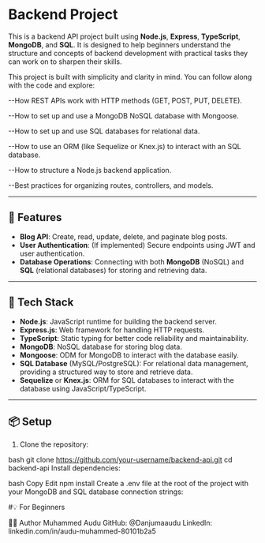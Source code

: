 # Backend Project

This is a backend API project built using **Node.js**, **Express**, **TypeScript**, **MongoDB**, and **SQL**. It is designed to help beginners understand the structure and concepts of backend development with practical tasks they can work on to sharpen their skills.

This project is built with simplicity and clarity in mind. You can follow along with the code and explore:

--How REST APIs work with HTTP methods (GET, POST, PUT, DELETE).

--How to set up and use a MongoDB NoSQL database with Mongoose.

--How to set up and use SQL databases for relational data.

--How to use an ORM (like Sequelize or Knex.js) to interact with an SQL database.

--How to structure a Node.js backend application.

--Best practices for organizing routes, controllers, and models.


---

## 🚀 Features

- **Blog API**: Create, read, update, delete, and paginate blog posts.
- **User Authentication**: (If implemented) Secure endpoints using JWT and user authentication.
- **Database Operations**: Connecting with both **MongoDB** (NoSQL) and **SQL** (relational databases) for storing and retrieving data.

---

## 🔧 Tech Stack

- **Node.js**: JavaScript runtime for building the backend server.
- **Express.js**: Web framework for handling HTTP requests.
- **TypeScript**: Static typing for better code reliability and maintainability.
- **MongoDB**: NoSQL database for storing blog data.
- **Mongoose**: ODM for MongoDB to interact with the database easily.
- **SQL Database** (MySQL/PostgreSQL): For relational data management, providing a structured way to store and retrieve data.
- **Sequelize** or **Knex.js**: ORM for SQL databases to interact with the database using JavaScript/TypeScript.

---

## 📦 Setup

1. Clone the repository:

bash
git clone https://github.com/your-username/backend-api.git
cd backend-api
Install dependencies:

bash
Copy
Edit
npm install
Create a .env file at the root of the project with your MongoDB and SQL database connection strings:



#💡 For Beginners

✍🏽 Author
Muhammed Audu
GitHub: @Danjumaaudu
LinkedIn: linkedin.com/in/audu-muhammed-80101b2a5
